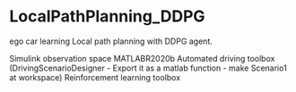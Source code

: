# LocalPathPlanning_DDPG
ego car learning Local path planning with DDPG agent.


Simulink observation space
MATLABR2020b Automated driving toolbox (DrivingScenarioDesigner - Export it as a matlab function - make Scenario1 at workspace)
Reinforcement learning toolbox
